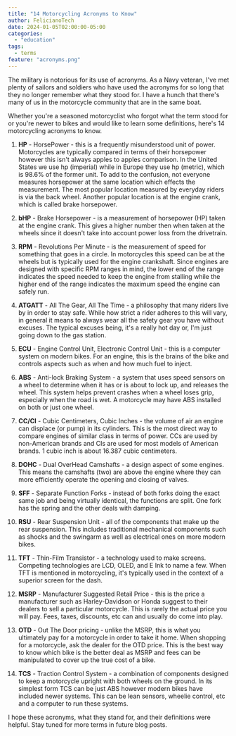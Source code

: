 ```yaml
---
title: "14 Motorcycling Acronyms to Know"
author: FelicianoTech
date: 2024-01-05T02:00:00-05:00
categories:
  - "education"
tags:
  - terms
feature: "acronyms.png"
---
```


The military is notorious for its use of acronyms.
As a Navy veteran, I've met plenty of sailors and soldiers who have used the acronyms for so long that they no longer remember what they stood for.
I have a hunch that there's many of us in the motorcycle community that are in the same boat.

Whether you're a seasoned motorcyclist who forgot what the term stood for or you're newer to bikes and would like to learn some definitions, here's 14 motorcycling acronyms to know.

<!--more-->

1. **HP** - HorsePower - this is a frequently misunderstood unit of power.
Motorcycles are typically compared in terms of their horsepower however this isn't always apples to apples comparison.
In the United States we use hp (imperial) while in Europe they use hp (metric), which is 98.6% of the former unit.
To add to the confusion, not everyone measures horsepower at the same location which effects the measurement.
The most popular location measured by everyday riders is via the back wheel.
Another popular location is at the engine crank, which is called brake horsepower.

1. **bHP** - Brake Horsepower - is a measurement of horsepower (HP) taken at the engine crank.
This gives a higher number then when taken at the wheels since it doesn't take into account power loss from the drivetrain.

1. **RPM** - Revolutions Per Minute - is the measurement of speed for something that goes in a circle.
In motorcycles this speed can be at the wheels but is typically used for the engine crankshaft.
Since engines are designed with specific RPM ranges in mind, the lower end of the range indicates the speed needed to keep the engine from stalling while the higher end of the range indicates the maximum speed the engine can safely run.

1. **ATGATT** - All The Gear, All The Time - a philosophy that many riders live by in order to stay safe.
While how strict a rider adheres to this will vary, in general it means to always wear all the safety gear you have without excuses.
The typical excuses being, it's a really hot day or, I'm just going down to the gas station.

1. **ECU** - Engine Control Unit, Electronic Control Unit - this is a computer system on modern bikes.
For an engine, this is the brains of the bike and controls aspects such as when and how much fuel to inject.

1. **ABS** - Anti-lock Braking System - a system that uses speed sensors on a wheel to determine when it has or is about to lock up, and releases the wheel.
This system helps prevent crashes when a wheel loses grip, especially when the road is wet.
A motorcycle may have ABS installed on both or just one wheel.

1. **CC/CI** - Cubic Centimeters, Cubic Inches - the volume of air an engine can displace (or pump) in its cylinders.
This is the most direct way to compare engines of similar class in terms of power.
CCs are used by non-American brands and CIs are used for most models of American brands.
1 cubic inch is about 16.387 cubic centimeters.

1. **DOHC** - Dual OverHead Camshafts - a design aspect of some engines.
This means the camshafts (two) are above the engine where they can more efficiently operate the opening and closing of valves.

1. **SFF** - Separate Function Forks - instead of both forks doing the exact same job and being virtually identical, the functions are split.
One fork has the spring and the other deals with damping.

1. **RSU** - Rear Suspension Unit - all of the components that make up the rear suspension.
This includes traditional mechanical components such as shocks and the swingarm as well as electrical ones on more modern bikes.

1. **TFT** - Thin-Film Transistor - a technology used to make screens.
Competing technologies are LCD, OLED, and E Ink to name a few.
When TFT is mentioned in motorcycling, it's typically used in the context of a superior screen for the dash.

1. **MSRP** - Manufacturer Suggested Retail Price - this is the price a manufacturer such as Harley-Davidson or Honda suggest to their dealers to sell a particular motorcycle.
This is rarely the actual price you will pay.
Fees, taxes, discounts, etc can and usually do come into play.

1. **OTD** - Out The Door pricing - unlike the MSRP, this is what you ultimately pay for a motorcycle in order to take it home.
When shopping for a motorcycle, ask the dealer for the OTD price.
This is the best way to know which bike is the better deal as MSRP and fees can be manipulated to cover up the true cost of a bike.

1. **TCS** - Traction Control System - a combination of components designed to keep a motorcycle upright with both wheels on the ground.
In its simplest form TCS can be just ABS however modern bikes have included newer systems.
This can be lean sensors, wheelie control, etc and a computer to run these systems.

I hope these acronyms, what they stand for, and their definitions were helpful.
Stay tuned for more terms in future blog posts.
